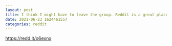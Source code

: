 ```yaml
--- 
layout: post 
title: I think I might have to leave the group. Reddit is a great place to gather information and supplement research, but 
date: 2021-06-23 1624461557 
categories: reddit 
--- 
```

https://redd.it/o6exnx